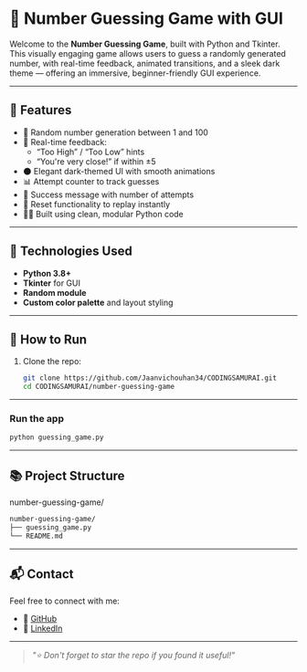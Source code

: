 # 🎯 Number Guessing Game with GUI

Welcome to the **Number Guessing Game**, built with Python and Tkinter. This visually engaging game allows users to guess a randomly generated number, with real-time feedback, animated transitions, and a sleek dark theme — offering an immersive, beginner-friendly GUI experience.

---

## 🧠 Features

- 🎲 Random number generation between 1 and 100
- 🔢 Real-time feedback:
  - “Too High” / “Too Low” hints
  - “You're very close!” if within ±5
- 🌑 Elegant dark-themed UI with smooth animations
- 📊 Attempt counter to track guesses
- 🎉 Success message with number of attempts
- 🧹 Reset functionality to replay instantly
- 👩‍💻 Built using clean, modular Python code


---

## 🚀 Technologies Used

- **Python 3.8+**
- **Tkinter** for GUI
- **Random module**
- **Custom color palette** and layout styling

---

## 🔧 How to Run

1. Clone the repo:
   ```bash
   git clone https://github.com/Jaanvichouhan34/CODINGSAMURAI.git
   cd CODINGSAMURAI/number-guessing-game
   ```

---

### Run the app
   ```bash
python guessing_game.py
   ```

---

## 📚 Project Structure
number-guessing-game/
  ```bash
number-guessing-game/
├── guessing_game.py
└── README.md
   ```

---

## 📬 Contact

Feel free to connect with me:

- 🔗 [GitHub](https://github.com/Jaanvichouhan34)  
- 💼 [LinkedIn](https://www.linkedin.com/in/jaanvi-chouhan-b83158313)
  
---

> _"⭐ Don't forget to star the repo if you found it useful!"_
